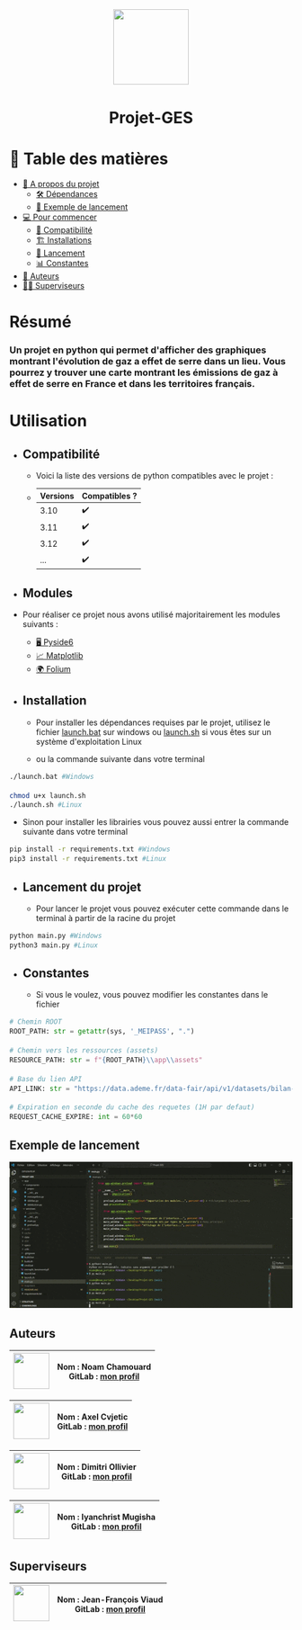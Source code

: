 <div align="center">
    <img src="https://gitlab.univ-lr.fr/uploads/-/system/project/avatar/9036/icon.ico?width=96" width="134" height="134">
    <h1>Projet-GES</h1>
</div>

# 📗 Table des matières
- [📖 A propos du projet](#resume)
  - [🛠 Dépendances](#modules)
  - [🚀 Exemple de lancement](#exemple-de-lancement)
- [💻 Pour commencer](#utilisation)
  - [🐍 Compatibilité](#compatibilité)
  - [🏗️ Installations](#installation)
  - [🚗 Lancement](#lancement-du-projet)
  - [📊 Constantes](#constantes)
- [👥 Auteurs](#auteurs)
- [👷‍♂️ Superviseurs](#superviseurs)

# Résumé
<h3>Un projet en python qui permet d'afficher des graphiques montrant l'évolution de gaz a effet de serre dans un lieu.
Vous pourrez y trouver une carte montrant les émissions de gaz à effet de serre en France et dans les territoires français.</h3>

# Utilisation
- ## Compatibilité
  - Voici la liste des versions de python compatibles avec le projet : 
  - | Versions | Compatibles ? |
    |-------------------|---------------|
    | 3.10              | ✔️            |
    | 3.11              | ✔️            |
    | 3.12              | ✔️            |
    | ...               | ✔️         |


- ## Modules
- Pour réaliser ce projet nous avons utilisé majoritairement les modules suivants :
  - <a href="https://pypi.org/project/PySide6/">🖥️ Pyside6 </a>
  - <a href="https://matplotlib.org/stable/index.html">📈 Matplotlib</a>
  - <a href="https://pypi.org/project/folium/">🌍 Folium</a>

- ## Installation
  - Pour installer les dépendances requises par le projet, utilisez le fichier [launch.bat](launch.bat) sur windows ou [launch.sh](launch.sh)  si vous êtes sur un système d'exploitation Linux

  - ou la commande suivante dans votre terminal

```bash 
./launch.bat #Windows

chmod u+x launch.sh
./launch.sh #Linux
```

  - Sinon pour installer les librairies vous pouvez aussi entrer la commande suivante dans votre terminal

```bash 
pip install -r requirements.txt #Windows
pip3 install -r requirements.txt #Linux
```
- ## Lancement du projet
  - Pour lancer le projet vous pouvez exécuter cette commande dans le terminal à partir de la racine du projet
```bash
python main.py #Windows
python3 main.py #Linux
```

- ## Constantes
  - Si vous le voulez, vous pouvez modifier les constantes dans le fichier [](utils/constants.py)
```python
# Chemin ROOT
ROOT_PATH: str = getattr(sys, '_MEIPASS', ".")

# Chemin vers les ressources (assets)
RESOURCE_PATH: str = f"{ROOT_PATH}\\app\\assets"

# Base du lien API
API_LINK: str = "https://data.ademe.fr/data-fair/api/v1/datasets/bilan-ges/"

# Expiration en seconde du cache des requetes (1H par defaut)
REQUEST_CACHE_EXPIRE: int = 60*60
```

## Exemple de lancement
<div align="center">
    <img src="exemple_lancement.gif"></img>
</div>

## Auteurs

| <a href="https://gitlab.univ-lr.fr/nchamoua"> <img src="https://gitlab.univ-lr.fr/uploads/-/system/user/avatar/2426/avatar.png?width=800" width="64" height="64"> </a> | **Nom :** Noam Chamouard <br> **GitLab :** [mon profil](https://gitlab.univ-lr.fr/nchamoua) |
|:----------------------------------------------------------------------------------------------------------------------------------:|:----------------------------------------------------------------------------------------------------:|

| <a href="https://gitlab.univ-lr.fr/acvjetic"> <img src="https://gitlab.univ-lr.fr/uploads/-/system/user/avatar/2468/avatar.png?width=800" width="64" height="64"> </a> | **Nom :** Axel Cvjetic <br> **GitLab :** [mon profil](https://gitlab.univ-lr.fr/acvjetic) |
|:---------------------------------------------------------------------------------------------------------------------------------:|:----------------------------------------------------------------------------------------------------:|

| <a href="https://gitlab.univ-lr.fr/dollivie"> <img src="https://secure.gravatar.com/avatar/a261e03fb78a7abdec058954aafcc0778fc8cd77f580cebced9ba173f95d91ed?s=64&d=identicon" width="64" height="64"> </a> | **Nom :** Dimitri Ollivier <br> **GitLab :** [mon profil](https://gitlab.univ-lr.fr/dollivie) |
|:----------------------------------------------------------------------------------------------------------------------------------:|:----------------------------------------------------------------------------------------------------:|

| <a href="https://gitlab.univ-lr.fr/imugisha"> <img src="https://secure.gravatar.com/avatar/a651d3b5f3a9f490d36e163332be73cc24f1047f28735b4e9f788b3637bb9c43?s=64&d=identicon" width="64" height="64"> </a> | **Nom :** Iyanchrist Mugisha <br> **GitLab :** [mon profil](https://gitlab.univ-lr.fr/imugisha) |
|:----------------------------------------------------------------------------------------------------------------------------------:|:----------------------------------------------------------------------------------------------------:|

## Superviseurs

| <a href="https://gitlab.univ-lr.fr/jviaud"> <img src="https://gitlab.univ-lr.fr/uploads/-/system/user/avatar/566/avatar.png?width=800" width="64" height="64"> </a> | **Nom :** Jean-François Viaud <br> **GitLab :** [mon profil](https://gitlab.univ-lr.fr/jviaud) |
|:----------------------------------------------------------------------------------------------------------------------------------:|:----------------------------------------------------------------------------------------------------:|